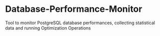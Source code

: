 # Database-Performance-Monitor
Tool to monitor PostgreSQL database performances, collecting statistical data and running Optimization Operations
